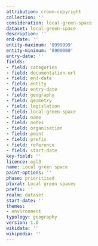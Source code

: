 ```yaml
---
attribution: crown-copyright
collection: ''
consideration: local-green-space
dataset: local-green-space
description: ''
end-date: ''
entity-maximum: '8999999'
entity-minimum: '8900000'
entry-date: ''
fields:
- field: categories
- field: documentation-url
- field: end-date
- field: entity
- field: entry-date
- field: geography
- field: geometry
- field: legislation
- field: local-green-space
- field: name
- field: notes
- field: organisation
- field: point
- field: prefix
- field: reference
- field: start-date
key-field: ''
licence: ogl3
name: Local green space
paint-options: ''
phase: prioritised
plural: Local green spaces
prefix: ''
realm: dataset
start-date: ''
themes:
- environment
typology: geography
version: 1.0
wikidata: ''
wikipedia: ''
---
```

